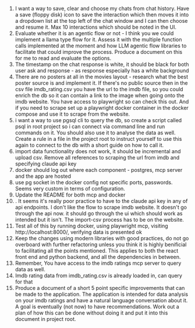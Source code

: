 1. I want a way to save, clear and choose my chats from chat history. Have a save (floppy disk) icon to save the interaction which then moves it into a dropdown list at the top left of the chat window and I can then choose and resume it. Max 10 interactions which should be noted in the UI.
2. Evaluate whether it is an agentic flow or not - I think you we could implement a llama type flow for it. Assess it with the multiple function calls implemented at the moment and how LLM agentic flow libraries to facilitate that could improve the process. Produce a document on this for me to read and evaluate the options.
3. The timestamp on the chat response is white, it should be black for both user ask and response - as response especially has a white background
4. There are no posters at all in the movies layout - research what the best poster source is and implement it. If there's no public source then in the csv file imdb_rating.csv you have the url to the imdb file, so you could enrich the db so it can contain a link to the image when going onto the imdb website. You have access to playwright so can check this out. And if you need to scrape set up a playwright docker container in the docker compose and use it to scrape from the website.
5. i want a way to use pgsql cli to query the db, so create a script called psql in root project so i can connect via command line and run commands on it. You should also use it to analyse the data as well. Create a rule in a file in the project root to instruct yourself to use this again to connect to the db with a short guide on how to call it.
6. import data functionality does not work, it should be incremental and upload csv. Remove all references to scraping the url from imdb and specifying claude api key
7. docker should log out where each component - postgres, mcp server and the app are hosted
8. use pg socket in the docker config not specific ports, passwords. Seems very custom in terms of configuration.
9. Update the README for both mcp and docker
10. . It seems it's really poor practice to have to the claude api key in any of api endpoints. I don't like the flow to scrape imdb website. It doesn't go through the api now. it should go through the ui which should work as intended but it isn't. The import-csv process has to be on the website.
11. Test all of this by running docker, using playwright mcp, visiting http://localhost:8000/, verifying data is presented ok
12. Keep the changes using modern libraries with good practices, do not go overboard with further refactoring unless you think it is 
highly benificial to facilitating all the points mentioned. This applies to both the react front end and python backend, and all the dependencies in between.
13. Remember, You have access to the imdb ratings mcp server to query data as well.
14. Imdb rating data from imdb_rating.csv is already loaded in, can query for that
15. Produce a document of a short 5 point specific improvements that can be made to the application. The application is intended for data analysis on your imdb ratings and have a natural language conversation about it. A goal is eventually (not now) to have recommendations. Work out a plan of how this can be done without doing it and put it into this document in project root.